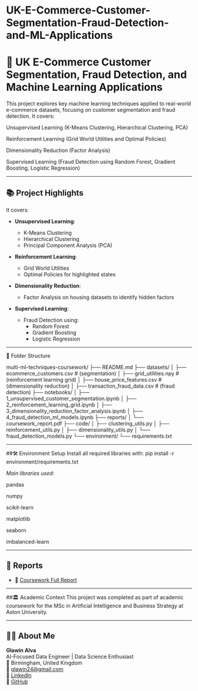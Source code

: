 # UK-E-Commerce-Customer-Segmentation-Fraud-Detection-and-ML-Applications
# 📜 UK E-Commerce Customer Segmentation, Fraud Detection, and Machine Learning Applications

This project explores key machine learning techniques applied to real-world e-commerce datasets, focusing on customer segmentation and fraud detection.
It covers:

Unsupervised Learning (K-Means Clustering, Hierarchical Clustering, PCA)

Reinforcement Learning (Grid World Utilities and Optimal Policies)

Dimensionality Reduction (Factor Analysis)

Supervised Learning (Fraud Detection using Random Forest, Gradient Boosting, Logistic Regression)

---

## 📚 Project Highlights

It covers:

- **Unsupervised Learning**:  
  - K-Means Clustering
  - Hierarchical Clustering
  - Principal Component Analysis (PCA)

- **Reinforcement Learning**:  
  - Grid World Utilities
  - Optimal Policies for highlighted states

- **Dimensionality Reduction**:  
  - Factor Analysis on housing datasets to identify hidden factors

- **Supervised Learning**:  
  - Fraud Detection using:
    - Random Forest
    - Gradient Boosting
    - Logistic Regression

---

📂 Folder Structure

multi-ml-techniques-coursework/
├── README.md
├── datasets/
│   ├── ecommerce_customers.csv         # (segmentation)
│   ├── grid_utilities.npy               # (reinforcement learning grid)
│   ├── house_price_features.csv         # (dimensionality reduction)
│   ├── transaction_fraud_data.csv       # (fraud detection)
├── notebooks/
│   ├── 1_unsupervised_customer_segmentation.ipynb
│   ├── 2_reinforcement_learning_grid.ipynb
│   ├── 3_dimensionality_reduction_factor_analysis.ipynb
│   ├── 4_fraud_detection_ml_models.ipynb
├── reports/
│   └── coursework_report.pdf
├── code/
│   ├── clustering_utils.py
│   ├── reinforcement_utils.py
│   ├── dimensionality_utils.py
│   └── fraud_detection_models.py
└── environment/
    └── requirements.txt

 ---
 
##🛠️ Environment Setup
Install all required libraries with:
pip install -r environment/requirements.txt

*Main libraries used:*

pandas

numpy

scikit-learn

matplotlib

seaborn

imbalanced-learn

---

## 📜 Reports

- 📄 [Coursework Full Report](reports/coursework_report.pdf)

---

##🏛️ Academic Context
This project was completed as part of academic coursework for the MSc in Artificial Intelligence and Business Strategy at Aston University.

---

## 👨‍💻 About Me

**Glawin Alva**  
AI-Focused Data Engineer | Data Science Enthusiast  
📍 Birmingham, United Kingdom  
📧 glawin24@gmail.com  
🔗 [LinkedIn](https://linkedin.com/in/glawin-alva-gg)  
🐙 [GitHub](https://github.com/GlawinAlva24)



